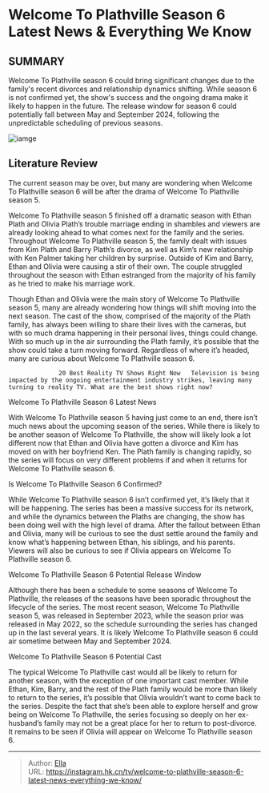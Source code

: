 # Welcome To Plathville Season 6 Latest News &amp; Everything We Know


## SUMMARY 



  Welcome To Plathville season 6 could bring significant changes due to the family&#39;s recent divorces and relationship dynamics shifting.   While season 6 is not confirmed yet, the show&#39;s success and the ongoing drama make it likely to happen in the future.   The release window for season 6 could potentially fall between May and September 2024, following the unpredictable scheduling of previous seasons.  

![iamge](https://static1.srcdn.com/wordpress/wp-content/uploads/2023/12/welcome-to-plathville-season-6_-latest-news-everything-we-know.jpg)

## Literature Review
The current season may be over, but many are wondering when Welcome To Plathville season 6 will be after the drama of Welcome To Plathville season 5.




Welcome To Plathville season 5 finished off a dramatic season with Ethan Plath and Olivia Plath’s trouble marriage ending in shambles and viewers are already looking ahead to what comes next for the family and the series. Throughout Welcome To Plathville season 5, the family dealt with issues from Kim Plath and Barry Plath’s divorce, as well as Kim’s new relationship with Ken Palmer taking her children by surprise. Outside of Kim and Barry, Ethan and Olivia were causing a stir of their own. The couple struggled throughout the season with Ethan estranged from the majority of his family as he tried to make his marriage work.




Though Ethan and Olivia were the main story of Welcome To Plathville season 5, many are already wondering how things will shift moving into the next season. The cast of the show, comprised of the majority of the Plath family, has always been willing to share their lives with the cameras, but with so much drama happening in their personal lives, things could change. With so much up in the air surrounding the Plath family, it’s possible that the show could take a turn moving forward. Regardless of where it’s headed, many are curious about Welcome To Plathville season 6.

                  20 Best Reality TV Shows Right Now   Television is being impacted by the ongoing entertainment industry strikes, leaving many turning to reality TV. What are the best shows right now?    


 Welcome To Plathville Season 6 Latest News 
          




With Welcome To Plathville season 5 having just come to an end, there isn’t much news about the upcoming season of the series. While there is likely to be another season of Welcome To Plathville, the show will likely look a lot different now that Ethan and Olivia have gotten a divorce and Kim has moved on with her boyfriend Ken. The Plath family is changing rapidly, so the series will focus on very different problems if and when it returns for Welcome To Plathville season 6.



 Is Welcome To Plathville Season 6 Confirmed? 
          

While Welcome To Plathville season 6 isn’t confirmed yet, it’s likely that it will be happening. The series has been a massive success for its network, and while the dynamics between the Plaths are changing, the show has been doing well with the high level of drama. After the fallout between Ethan and Olivia, many will be curious to see the dust settle around the family and know what’s happening between Ethan, his siblings, and his parents. Viewers will also be curious to see if Olivia appears on Welcome To Plathville season 6.






 Welcome To Plathville Season 6 Potential Release Window 
          

Although there has been a schedule to some seasons of Welcome To Plathville, the releases of the seasons have been sporadic throughout the lifecycle of the series. The most recent season, Welcome To Plathville season 5, was released in September 2023, while the season prior was released in May 2022, so the schedule surrounding the series has changed up in the last several years. It is likely Welcome To Plathville season 6 could air sometime between May and September 2024.



 Welcome To Plathville Season 6 Potential Cast 

 

The typical Welcome To Plathville cast would all be likely to return for another season, with the exception of one important cast member. While Ethan, Kim, Barry, and the rest of the Plath family would be more than likely to return to the series, it’s possible that Olivia wouldn’t want to come back to the series. Despite the fact that she’s been able to explore herself and grow being on Welcome To Plathville, the series focusing so deeply on her ex-husband’s family may not be a great place for her to return to post-divorce. It remains to be seen if Olivia will appear on Welcome To Plathville season 6.






---

> Author: [Ella](https://instagram.hk.cn/)  
> URL: https://instagram.hk.cn/tv/welcome-to-plathville-season-6-latest-news-everything-we-know/  

